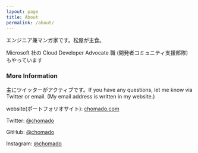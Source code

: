 ```yaml
---
layout: page
title: About
permalink: /about/
---
```


エンジニア兼マンガ家です。松屋が主食。

Microsoft 社の Cloud Developer Advocate 職 (開発者コミュニティ支援部隊) もやっています

### More Information

主にツイッターがアクティブです。If you have any questions, let me know via Twitter or email. (My email address is written in my website.)

website(ポートフォリオサイト): <a href="https://chomado.com" target="_blank">chomado.com</a>

Twitter: <a href="https://twitter.com/chomado" target="_blank">@chomado</a>

GitHub: <a href="https://github.com/chomado" target="_blank">@chomado</a>

Instagram: <a href="https://www.instagram.com/chomado/" target="_blank">@chomado</a>
